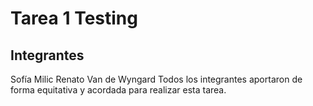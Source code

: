 # Tarea 1 Testing
## Integrantes
Sofía Milic
Renato Van de Wyngard
Todos los integrantes aportaron de forma equitativa y acordada para realizar esta tarea.